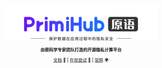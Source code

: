 <p align="center">
  <img src="https://raw.githubusercontent.com/helloprimihub/img/main/readme/header1.jpeg" alt="Header">
  <br>

  <p align="center"><strong>由密码学专家团队打造的开源隐私计算平台</strong></p>

  <p align="center">
    <a href="https://docs.primihub.com/"> 文档</a> 📓 | <a href="https://primihub.com/#/apply">在现尝试</a> 🙋‍ | <a href="https://primihub.com/">官网</a> 🌍
  </p>

</p>
